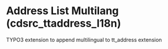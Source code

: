 # Address List Multilang (cdsrc_ttaddress_l18n)
TYPO3 extension to append multilingual to tt_address extension
